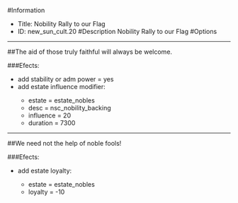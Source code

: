 #Information
 - Title: Nobility Rally to our Flag
 - ID: new_sun_cult.20
#Description
Nobility Rally to our Flag
#Options

___
##The aid of those truly faithful will always be welcome.

###Efects:<ul><li>add stability or adm power = yes</li><li>add estate influence modifier:</li><ul><li>estate = estate_nobles</li><li>desc = nsc_nobility_backing</li><li>influence = 20</li><li>duration = 7300</li></ul></ul>

___
##We need not the help of noble fools!

###Efects:<ul><li>add estate loyalty:</li><ul><li>estate = estate_nobles</li><li>loyalty = -10</li></ul></ul>
